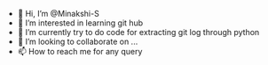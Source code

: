 - 👋 Hi, I’m @Minakshi-S
- 👀 I’m interested in learning git hub
- 🌱 I’m currently try to do code for extracting git log through python
- 💞️ I’m looking to collaborate on ...
- 📫 How to reach me for any query

<!---
Minakshi-S/Minakshi-S is a ✨ special ✨ repository because its `README.md` (this file) appears on your GitHub profile.
You can click the Preview link to take a look at your changes.
--->
